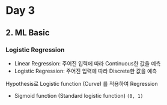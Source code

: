 # Day 3

## 2. ML Basic

### Logistic Regression
- Linear Regression: 주어진 입력에 따라 Continuous한 값을 예측
- Logistic Regression: 주어진 입력에 따라 Discrete한 값을 예측

Hypothesis로 Logistic function (Curve) 를 적용하여 Regression
- Sigmoid function (Standard logistic function) `(0, 1)`